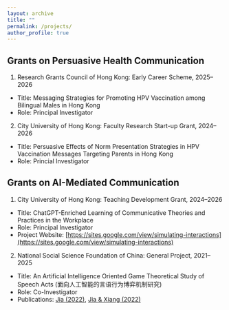 ```yaml
---
layout: archive
title: ""
permalink: /projects/
author_profile: true
---
```


Grants on Persuasive Health Communication
-----
1. Research Grants Council of Hong Kong: Early Career Scheme, 2025–2026
  * Title: Messaging Strategies for Promoting HPV Vaccination among Bilingual Males in Hong Kong
  * Role: Principal Investigator
    
2. City University of Hong Kong: Faculty Research Start-up Grant, 2024–2026
  * Title: Persuasive Effects of Norm Presentation Strategies in HPV Vaccination Messages Targeting Parents in Hong Kong
  * Role: Princial Investigator

Grants on AI-Mediated Communication
-----
1. City University of Hong Kong: Teaching Development Grant, 2024–2026
  * Title: ChatGPT-Enriched Learning of Communicative Theories and Practices in the Workplace
  * Role: Principal Investigator
  * Project Website: [https://sites.google.com/view/simulating-interactions](https://sites.google.com/view/simulating-interactions)
    
2. National Social Science Foundation of China: General Project, 2021–2025
  * Title: An Artificial Intelligence Oriented Game Theoretical Study of Speech Acts (面向人工智能的言语行为博弈机制研究)
  * Role: Co-Investigator
  * Publications: [Jia (2022)](https://jamesmianjia.github.io/files/Jia_2022_JoP.pdf), [Jia & Xiang (2022)](https://jamesmianjia.github.io/files/Jia_Xiang_2022_FLC.pdf)


